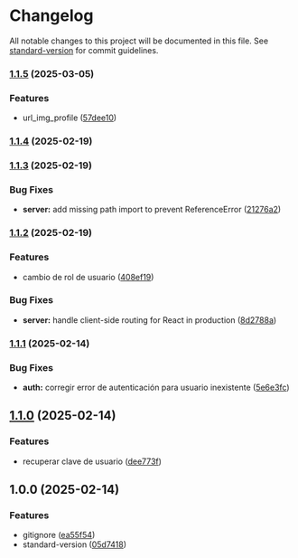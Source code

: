 # Changelog

All notable changes to this project will be documented in this file. See [standard-version](https://github.com/conventional-changelog/standard-version) for commit guidelines.

### [1.1.5](https://github.com/LuisSubiabre/g71-backend/compare/v1.1.4...v1.1.5) (2025-03-05)


### Features

* url_img_profile ([57dee10](https://github.com/LuisSubiabre/g71-backend/commit/57dee10b3857d580e3a1329f76d073e60f009e92))

### [1.1.4](https://github.com/LuisSubiabre/g71-backend/compare/v1.1.3...v1.1.4) (2025-02-19)

### [1.1.3](https://github.com/LuisSubiabre/g71-backend/compare/v1.1.2...v1.1.3) (2025-02-19)


### Bug Fixes

* **server:** add missing path import to prevent ReferenceError ([21276a2](https://github.com/LuisSubiabre/g71-backend/commit/21276a23735f380848008de97a48b284a9c45785))

### [1.1.2](https://github.com/LuisSubiabre/g71-backend/compare/v1.1.1...v1.1.2) (2025-02-19)


### Features

* cambio de rol de usuario ([408ef19](https://github.com/LuisSubiabre/g71-backend/commit/408ef19777e96fd19977420823b2fd9156751ea2))


### Bug Fixes

* **server:** handle client-side routing for React in production ([8d2788a](https://github.com/LuisSubiabre/g71-backend/commit/8d2788a89ec18d517a449f2a77036c4bd077b8b5))

### [1.1.1](https://github.com/LuisSubiabre/g71-backend/compare/v1.1.0...v1.1.1) (2025-02-14)


### Bug Fixes

* **auth:** corregir error de autenticación para usuario inexistente ([5e6e3fc](https://github.com/LuisSubiabre/g71-backend/commit/5e6e3fc8c9b8d844badbf4ef15527fa705fc0175))

## [1.1.0](https://github.com/LuisSubiabre/g71-backend/compare/v1.0.0...v1.1.0) (2025-02-14)


### Features

* recuperar clave de usuario ([dee773f](https://github.com/LuisSubiabre/g71-backend/commit/dee773f5225cf96bbfa0dbcb37d8d5b1aaf5edaa))

## 1.0.0 (2025-02-14)


### Features

* gitignore ([ea55f54](https://github.com/LuisSubiabre/g71-backend/commit/ea55f54fb3b6361e9873150cd65223ae56a49918))
* standard-version ([05d7418](https://github.com/LuisSubiabre/g71-backend/commit/05d7418134cbd4e1a9cfd6621228ae0cb0793ecd))
